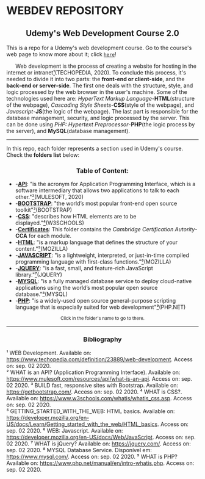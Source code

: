 # WEBDEV REPOSITORY
<h2 align="center">Udemy's Web Development Course 2.0</h2>

This is a repo for a Udemy's web development course. Go to the course's web page to know more about it; click <a href="https://www.udemy.com/share/101WfKBEsdcl5bQHQ=/">`here`</a>!

  &nbsp;&nbsp;&nbsp;&nbsp;&nbsp;&nbsp;Web development is the process of creating a website for hosting in the internet or intranet<a href="#1">¹</a>(TECHOPEDIA, 2020). To conclude this process, it's needed to divide it into two parts: the **front-end or client-side**, and the **back-end or server-side**.
The first one deals with the structure, style, and logic processed by the web browser in the user's machine. Some of the technologies used here are: *HyperText Markup Language*-**HTML**(structure of the webpage), *Cascading Style Sheets*-**CSS**(style of the webpage), and *Javascript*-**JS**(the logic of the webpage). The last part is responsible for the database management, security, and logic processed by the server. This can be done using *PHP: Hypertext Preprocessor*-**PHP**(the logic process by the server), and **MySQL**(database management).

---

In this repo, each folder represents a section used in Udemy's course. Check the **folders list** below:

<h3 align="center">Table of Content:</h3>

*  -[**API**](https://github.com/ItaloSSilva19/webdev/tree/master/API): "is the acronym for Application Programming Interface, which is a software intermediary that allows two applications to talk to each other."<a href="#2">²</a>(MULESOFT, 2020) 
*  -[**BOOTSTRAP**](https://github.com/ItaloSSilva19/webdev/tree/master/BOOTSTRAP): "the world’s most popular front-end open source toolkit"<a href="#3">³</a>(BOOTSTRAP)
*  -[**CSS**](https://github.com/ItaloSSilva19/webdev/tree/master/CSS): "describes how HTML elements are to be displayed."<a href="#4">⁴</a>(W3SCHOOLS)
*  -[**Certificates**](https://github.com/ItaloSSilva19/webdev/tree/master/Certificates): This folder contains the *Cambridge Certification Autority*-**CCA** for each module.
*  -[**HTML**](https://github.com/ItaloSSilva19/webdev/tree/master/HTML): "is a markup language that defines the structure of your content."<a href="#5">⁵</a>(MOZILLA)
*  -[**JAVASCRIPT**](https://github.com/ItaloSSilva19/webdev/tree/master/JAVASCRIPT): "is a lightweight, interpreted, or just-in-time compiled programming language with first-class functions."<a href="#6">⁶</a>(MOZILLA)
*  -[**JQUERY**](https://github.com/ItaloSSilva19/webdev/tree/master/JQUERY): "is a fast, small, and feature-rich JavaScript library."<a href="#7">⁷</a>(JQUERY)
*  -[**MYSQL**](https://github.com/ItaloSSilva19/webdev/tree/master/MYSQL): "is a fully managed database service to deploy cloud-native applications using the world’s most popular open source database."<a href="#8">⁸</a>(MYSQL)
*  -[**PHP**](https://github.com/ItaloSSilva19/webdev/tree/master/PHP): "is a widely-used open source general-purpose scripting language that is especially suited for web development"<a href="#9">⁹</a>(PHP.NET)

<p align="center"><sub>Click in the folder's name to go to there.</sub></p>

---

<h3 align="center">Bibliography</h3>

<a name="1">¹</a> WEB Development. Available on: https://www.techopedia.com/definition/23889/web-development. Access on: sep. 02 2020.  
<a name="2">²</a> WHAT is an API? (Application Programming Interface). Available on: https://www.mulesoft.com/resources/api/what-is-an-api. Access on: sep. 02 2020.
<a name="3">³</a> BUILD fast, responsive sites with Bootstrap. Available on: https://getbootstrap.com/. Access on: sep. 02 2020.
<a name="4">⁴</a> WHAT is CSS?. Available on: https://www.w3schools.com/whatis/whatis_css.asp. Access on: sep. 02 2020.  
<a name="5">⁵</a> GETTING_STARTED_WITH_THE_WEB: HTML basics. Available on: https://developer.mozilla.org/en-US/docs/Learn/Getting_started_with_the_web/HTML_basics. Access on: sep. 02 2020.
<a name="6">⁶</a> WEB: Javascript. Available on: https://developer.mozilla.org/en-US/docs/Web/JavaScript. Access on: sep. 02 2020.
<a name="7">⁷</a> WHAT is jQuery? Available on: https://jquery.com/. Access on: sep. 02 2020.
<a name="8">⁸</a> MYSQL Database Service. Disponível em: https://www.mysql.com/. Access on: sep. 02 2020. 
<a name="9">⁹</a> WHAT is PHP? Available on: https://www.php.net/manual/en/intro-whatis.php. Access on: sep. 02 2020. 
